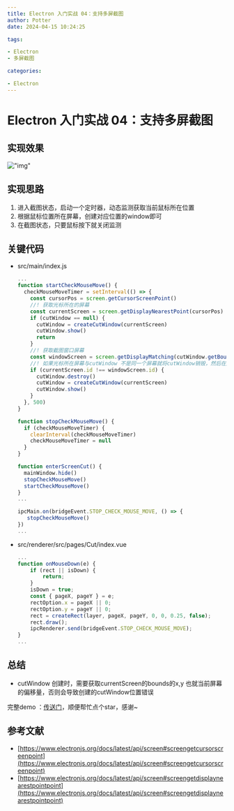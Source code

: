 ```yaml
---
title: Electron 入门实战 04：支持多屏截图
author: Potter
date: 2024-04-15 10:24:25

tags:

- Electron
- 多屏截图

categories:

- Electron
---
```


# Electron 入门实战 04：支持多屏截图



## 实现效果

!["img"](https://cdn.jsdelivr.net/gh/yxw007/BlogPicBed@master//img/20240410181045.gif)

## 实现思路

1. 进入截图状态，启动一个定时器，动态监测获取当前鼠标所在位置
2. 根据鼠标位置所在屏幕，创建对应位置的window即可
3. 在截图状态，只要鼠标按下就关闭监测

## 关键代码

- src/main/index.js
    
    ```jsx
    ...
    function startCheckMouseMove() {
      checkMouseMoveTimer = setInterval(() => {
        const cursorPos = screen.getCursorScreenPoint()
        //! 获取光标所在的屏幕
        const currentScreen = screen.getDisplayNearestPoint(cursorPos)
        if (cutWindow == null) {
          cutWindow = createCutWindow(currentScreen)
          cutWindow.show()
          return
        }
        //! 获取截图窗口屏幕
        const windowScreen = screen.getDisplayMatching(cutWindow.getBounds())
        //! 如果光标所在屏幕与cutWindow 不是同一个屏幕就将cutWindow销毁，然后在光标屏幕创建cutWindow
        if (currentScreen.id !== windowScreen.id) {
          cutWindow.destroy()
          cutWindow = createCutWindow(currentScreen)
          cutWindow.show()
        }
      }, 500)
    }
    
    function stopCheckMouseMove() {
      if (checkMouseMoveTimer) {
        clearInterval(checkMouseMoveTimer)
        checkMouseMoveTimer = null
      }
    }
    
    function enterScreenCut() {
      mainWindow.hide()
      stopCheckMouseMove()
      startCheckMouseMove()
    }
    ...
    
    ipcMain.on(bridgeEvent.STOP_CHECK_MOUSE_MOVE, () => {
       stopCheckMouseMove()
    })
    ...
    ```
    
- src/renderer/src/pages/Cut/index.vue
    
    ```jsx
    ...
    function onMouseDown(e) {
    	if (rect || isDown) {
    		return;
    	}
    	isDown = true;
    	const { pageX, pageY } = e;
    	rectOption.x = pageX || 0;
    	rectOption.y = pageY || 0;
    	rect = createRect(layer, pageX, pageY, 0, 0, 0.25, false);
    	rect.draw();
    	ipcRenderer.send(bridgeEvent.STOP_CHECK_MOUSE_MOVE);
    }
    ...
    ```
    

## 总结

- cutWindow 创建时，需要获取currentScreen的bounds的x,y 也就当前屏幕的偏移量，否则会导致创建的cutWindow位置错误

完整demo ：[传送门](https://github.com/yxw007/QRCodeTools)，顺便帮忙点个star，感谢~

## 参考文献

- [https://www.electronjs.org/docs/latest/api/screen#screengetcursorscreenpoint](https://www.electronjs.org/docs/latest/api/screen#screengetcursorscreenpoint)
- [https://www.electronjs.org/docs/latest/api/screen#screengetdisplaynearestpointpoint](https://www.electronjs.org/docs/latest/api/screen#screengetdisplaynearestpointpoint)
